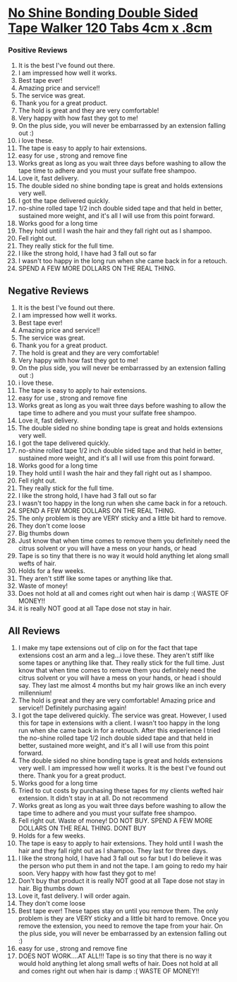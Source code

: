 # [No Shine Bonding Double Sided Tape Walker 120 Tabs 4cm x .8cm](https://products.checkmycream.com/products/No-Shine-Bonding-Double-Sided-Tape-Walker-120-Tabs-4cm-x-.8cm.html)

### Positive Reviews

<ol>
      <li>It is the best I&#x27;ve found out there.  </li>
      <li>I am impressed how well it works.</li>
      <li>Best tape ever!  </li>
      <li>Amazing price and service!!</li>
      <li>The service was great.</li>
      <li>Thank you for a great product.</li>
      <li>The hold is great and they are very comfortable!</li>
      <li>Very happy with how fast they got to me!</li>
      <li>On the plus side, you will never be embarrassed by an extension falling out :)</li>
      <li>i love these.</li>
      <li>The tape is easy to apply to hair extensions.  </li>
      <li>easy for use , strong and remove fine</li>
      <li>Works great as long as you wait three days before washing to allow the tape time to adhere and you must your sulfate free shampoo.</li>
      <li>Love it, fast delivery.</li>
      <li>The double sided no shine bonding tape is great and holds extensions very well.</li>
      <li>I got the tape delivered quickly.</li>
      <li>no-shine rolled tape 1/2 inch double sided tape and that held in better, sustained more weight, and it&#x27;s all I will use from this point forward.</li>
      <li>Works good for a long time</li>
      <li>They hold until I wash the hair and they fall right out as I shampoo.  </li>
      <li>Fell right out.</li>
      <li>They really stick for the full time.</li>
      <li>I like the strong hold, I have had 3 fall out so far</li>
      <li>I wasn&#x27;t too happy in the long run when she came back in for a retouch.</li>
      <li>SPEND A FEW MORE DOLLARS ON THE REAL THING.</li>
</ol>


<h2>Negative Reviews</h2>
<ol>
<li> It is the best I&#x27;ve found out there.  </li>
<li> I am impressed how well it works.</li>
<li> Best tape ever!  </li>
<li> Amazing price and service!!</li>
<li> The service was great.</li>
<li> Thank you for a great product.</li>
<li> The hold is great and they are very comfortable!</li>
<li> Very happy with how fast they got to me!</li>
<li> On the plus side, you will never be embarrassed by an extension falling out :)</li>
<li> i love these.</li>
<li> The tape is easy to apply to hair extensions.  </li>
<li> easy for use , strong and remove fine</li>
<li> Works great as long as you wait three days before washing to allow the tape time to adhere and you must your sulfate free shampoo.</li>
<li> Love it, fast delivery.</li>
<li> The double sided no shine bonding tape is great and holds extensions very well.</li>
<li> I got the tape delivered quickly.</li>
<li> no-shine rolled tape 1/2 inch double sided tape and that held in better, sustained more weight, and it&#x27;s all I will use from this point forward.</li>
<li> Works good for a long time</li>
<li> They hold until I wash the hair and they fall right out as I shampoo.  </li>
<li> Fell right out.</li>
<li> They really stick for the full time.</li>
<li> I like the strong hold, I have had 3 fall out so far</li>
<li> I wasn&#x27;t too happy in the long run when she came back in for a retouch.</li>
<li> SPEND A FEW MORE DOLLARS ON THE REAL THING.</li>
<li> The only problem is they are VERY sticky and a little bit hard to remove.  </li>
<li> They don&#x27;t come loose</li>
<li> Big thumbs down</li>
<li> Just know that when time comes to remove them you definitely need the citrus solvent or you will have a mess on your hands, or head</li>
<li> Tape is so tiny that there is no way it would hold anything let along small wefts of hair.</li>
<li> Holds for a few weeks.</li>
<li> They aren&#x27;t stiff like some tapes or anything like that.</li>
<li> Waste of money!</li>
<li> Does not hold at all and comes right out when hair is damp :( WASTE OF MONEY!!</li>
<li> it is really NOT good at all  Tape dose not stay in hair.</li>
</ol>

<h2>All Reviews</h2>

<ol>
    <li> I make my tape extensions out of clip on for the fact that tape extensions cost an arm and a leg...i love these. They aren&#x27;t stiff like some tapes or anything like that. They really stick for the full time. Just know that when time comes to remove them you definitely need the citrus solvent or you will have a mess on your hands, or head i should say. They last me almost 4 months but my hair grows like an inch every millennium!</li>
    <li> The hold is great and they are very comfortable! Amazing price and service!! Definitely purchasing again!</li>
    <li> I got the tape delivered quickly. The service was great. However, I used this for tape in extensions with a client. I wasn&#x27;t too happy in the long run when she came back in for a retouch. After this experience I tried the no-shine rolled tape 1/2 inch double sided tape and that held in better, sustained more weight, and it&#x27;s all I will use from this point forward.</li>
    <li> The double sided no shine bonding tape is great and holds extensions very well. I am impressed how well it works. It is the best I&#x27;ve found out there.  Thank you for a great product.</li>
    <li> Works good for a long time</li>
    <li> Tried to cut costs by purchasing these tapes for my clients wefted hair extension. It didn&#x27;t stay in at all. Do not recommend</li>
    <li> Works great as long as you wait three days before washing to allow the tape time to adhere and you must your sulfate free shampoo.</li>
    <li> Fell right out. Waste of money! DO NOT BUY. SPEND A FEW MORE DOLLARS ON THE REAL THING. DONT BUY</li>
    <li> Holds for a few weeks.</li>
    <li> The tape is easy to apply to hair extensions.  They hold until I wash the hair and they fall right out as I shampoo.  They last for three days.</li>
    <li> I like the strong hold, I have had 3 fall out so far but I do believe it was the person who put them in and not the tape. I am going to redo my hair soon. Very happy with how fast they got to me!</li>
    <li> Don&#x27;t buy that product it is really NOT good at all  Tape dose not stay in hair. Big thumbs down</li>
    <li> Love it, fast delivery. I will order again.</li>
    <li> They don&#x27;t come loose</li>
    <li> Best tape ever!  These tapes stay on until you remove them.  The only problem is they are VERY sticky and a little bit hard to remove.  Once you remove the extension, you need to remove the tape from your hair.  On the plus side, you will never be embarrassed by an extension falling out :)</li>
    <li> easy for use , strong and remove fine</li>
    <li> DOES NOT WORK....AT ALL!!! Tape is so tiny that there is no way it would hold anything let along small wefts of hair. Does not hold at all and comes right out when hair is damp :( WASTE OF MONEY!!</li>
</ol>




